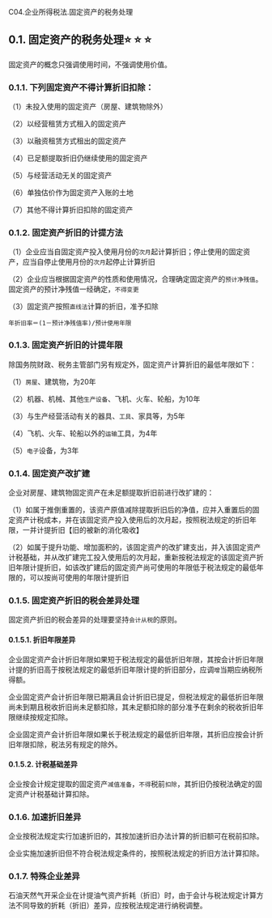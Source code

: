 C04.企业所得税法.固定资产的税务处理

## 0.1. 固定资产的税务处理:star: :star: :star: 

固定资产的概念只强调使用时间，不强调使用价值。

### 0.1.1. 下列固定资产不得计算折旧扣除：

（1）未投入使用的固定资产（房屋、建筑物除外）

（2）以经营租赁方式租入的固定资产

（3）以融资租赁方式租出的固定资产

（4）已足额提取折旧仍继续使用的固定资产

（5）与经营活动无关的固定资产

（6）单独估价作为固定资产入账的土地

（7）其他不得计算折旧扣除的固定资产

### 0.1.2. 固定资产折旧的计提方法

（1）企业应当自固定资产投入使用月份的`次月`起计算折旧；停止使用的固定资产，应当自停止使用月份的`次月`起停止计算折旧

（2）企业应当根据固定资产的性质和使用情况，合理确定固定资产的`预计净残值`。固定资产的预计净残值一经确定，`不得变更`

（3）固定资产按照`直线法`计算的折旧，准予扣除

```
年折旧率＝(1－预计净残值率)/预计使用年限
```
### 0.1.3. 固定资产折旧的计提年限

除国务院财政、税务主管部门另有规定外，固定资产计算折旧的最低年限如下：

（1）`房屋`、建筑物，为20年

（2）机器、机械、其他`生产设备`、飞机、火车、轮船，为10年

（3）与生产经营活动有关的器具、`工具`、家具等，为5年

（4）飞机、火车、轮船以外的`运输`工具，为4年

（5）`电子`设备，为3年

### 0.1.4. 固定资产改扩建

企业对房屋、建筑物固定资产在未足额提取折旧前进行改扩建的：

（1）如属于推倒重置的，该资产原值减除提取折旧后的净值，应并入重置后的固定资产计税成本，并在该固定资产投入使用后的次月起，按照税法规定的折旧年限，一并计提折旧【旧的被新的消化吸收】

（2）如属于提升功能、增加面积的，该固定资产的改扩建支出，并入该固定资产计税基础，并从改扩建完工投入使用后的次月起，重新按税法规定的该固定资产折旧年限计提折旧，如该改扩建后的固定资产尚可使用的年限低于税法规定的最低年限的，可以按尚可使用的年限计提折旧

### 0.1.5. 固定资产折旧的税会差异处理

固定资产折旧的税会差异的处理要坚持`会计从税`的原则。

#### 0.1.5.1. 折旧年限差异

企业固定资产会计折旧年限如果短于税法规定的最低折旧年限，其按会计折旧年限计提的折旧高于按税法规定的最低折旧年限计提的折旧部分，应调`增`当期应纳税所得额。

企业固定资产会计折旧年限已期满且会计折旧已提足，但税法规定的最低折旧年限尚未到期且税收折旧尚未足额扣除，其未足额扣除的部分准予在剩余的税收折旧年限继续按规定扣除。

企业固定资产会计折旧年限如果长于税法规定的最低折旧年限，其折旧应按会计折旧年限扣除，税法另有规定的除外。

#### 0.1.5.2. 计税基础差异

企业按会计规定提取的固定资产`减值准备`，`不得`税前`扣除`，其折旧仍按税法确定的固定资产计税基础计算扣除。

### 0.1.6. 加速折旧差异

企业按税法规定实行加速折旧的，其按加速折旧办法计算的折旧额可在税前扣除。

企业实施加速折旧但不符合税法规定条件的，按照税法规定的折旧方法计算扣除。

### 0.1.7. 特殊企业差异

石油天然气开采企业在计提油气资产折耗（折旧）时，由于会计与税法规定计算方法不同导致的折耗（折旧）差异，应按税法规定进行纳税调整。
